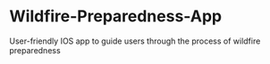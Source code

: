 # Wildfire-Preparedness-App
User-friendly IOS app to guide users through the process of wildfire preparedness 

